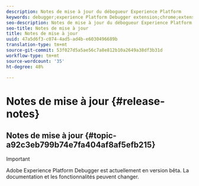 ```yaml
---
description: Notes de mise à jour du débogueur Experience Platform
keywords: debugger;experience Platform Debugger extension;chrome;extension;release notes
seo-description: Notes de mise à jour du débogueur Experience Platform
seo-title: Notes de mise à jour
title: Notes de mise à jour
uuid: 47a5d6f3-c074-4ad5-ad4b-e6030496689b
translation-type: tm+mt
source-git-commit: 53f027d5a5ae56c7a8e812b10a2649a38df3b31d
workflow-type: tm+mt
source-wordcount: '35'
ht-degree: 48%

---
```



# Notes de mise à jour {#release-notes}

## Notes de mise à jour {#topic-a92c3eb799b74e7fa404af8af5efb215}

>[!IMPORTANT]
>
>Adobe Experience Platform Debugger est actuellement en version bêta. La documentation et les fonctionnalités peuvent changer.
